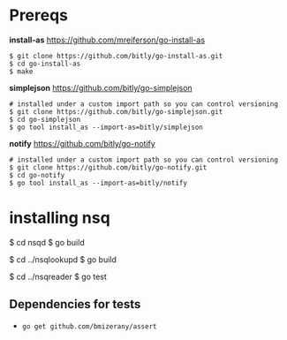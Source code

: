 
# Prereqs

**install-as** https://github.com/mreiferson/go-install-as

    $ git clone https://github.com/bitly/go-install-as.git
    $ cd go-install-as
    $ make

**simplejson** https://github.com/bitly/go-simplejson

    # installed under a custom import path so you can control versioning
    $ git clone https://github.com/bitly/go-simplejson.git
    $ cd go-simplejson
    $ go tool install_as --import-as=bitly/simplejson

**notify** https://github.com/bitly/go-notify

    # installed under a custom import path so you can control versioning
    $ git clone https://github.com/bitly/go-notify.git
    $ cd go-notify
    $ go tool install_as --import-as=bitly/notify

# installing nsq

   $ cd nsqd
   $ go build

   $ cd ../nsqlookupd
   $ go build

   $ cd ../nsqreader
   $ go test

## Dependencies for tests

* `go get github.com/bmizerany/assert`
